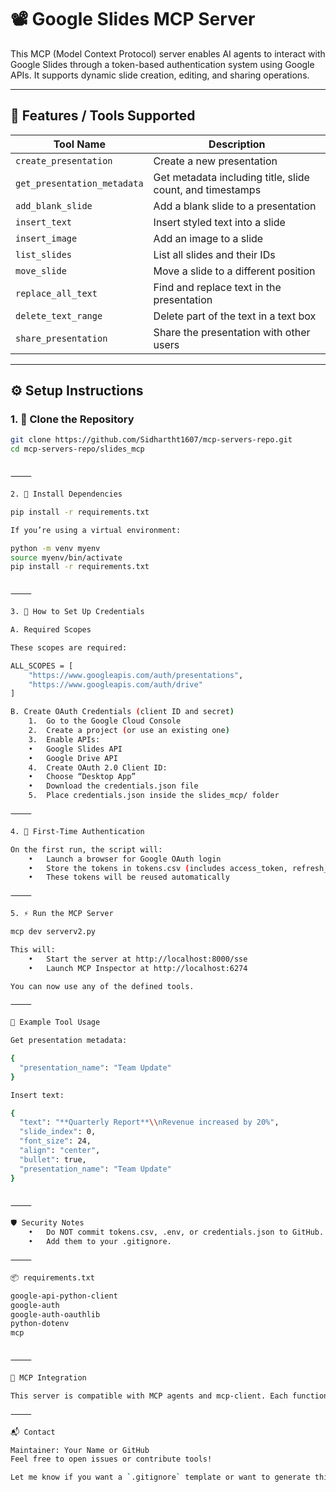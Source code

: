 

# 📽️ Google Slides MCP Server

This MCP (Model Context Protocol) server enables AI agents to interact with Google Slides through a token-based authentication system using Google APIs. It supports dynamic slide creation, editing, and sharing operations.

---

## 🚀 Features / Tools Supported

| Tool Name                 | Description |
|--------------------------|-------------|
| `create_presentation`    | Create a new presentation |
| `get_presentation_metadata` | Get metadata including title, slide count, and timestamps |
| `add_blank_slide`        | Add a blank slide to a presentation |
| `insert_text`            | Insert styled text into a slide |
| `insert_image`           | Add an image to a slide |
| `list_slides`            | List all slides and their IDs |
| `move_slide`             | Move a slide to a different position |
| `replace_all_text`       | Find and replace text in the presentation |
| `delete_text_range`      | Delete part of the text in a text box |
| `share_presentation`     | Share the presentation with other users |

---

## ⚙️ Setup Instructions

### 1. 📁 Clone the Repository

```bash
git clone https://github.com/Sidhartht1607/mcp-servers-repo.git
cd mcp-servers-repo/slides_mcp


⸻

2. 🧪 Install Dependencies

pip install -r requirements.txt

If you’re using a virtual environment:

python -m venv myenv
source myenv/bin/activate
pip install -r requirements.txt


⸻

3. 🔐 How to Set Up Credentials

A. Required Scopes

These scopes are required:

ALL_SCOPES = [
    "https://www.googleapis.com/auth/presentations",
    "https://www.googleapis.com/auth/drive"
]

B. Create OAuth Credentials (client ID and secret)
	1.	Go to the Google Cloud Console
	2.	Create a project (or use an existing one)
	3.	Enable APIs:
	•	Google Slides API
	•	Google Drive API
	4.	Create OAuth 2.0 Client ID:
	•	Choose “Desktop App”
	•	Download the credentials.json file
	5.	Place credentials.json inside the slides_mcp/ folder

⸻

4. 🔁 First-Time Authentication

On the first run, the script will:
	•	Launch a browser for Google OAuth login
	•	Store the tokens in tokens.csv (includes access_token, refresh_token, etc.)
	•	These tokens will be reused automatically

⸻

5. ⚡ Run the MCP Server

mcp dev serverv2.py

This will:
	•	Start the server at http://localhost:8000/sse
	•	Launch MCP Inspector at http://localhost:6274

You can now use any of the defined tools.

⸻

📄 Example Tool Usage

Get presentation metadata:

{
  "presentation_name": "Team Update"
}

Insert text:

{
  "text": "**Quarterly Report**\\nRevenue increased by 20%",
  "slide_index": 0,
  "font_size": 24,
  "align": "center",
  "bullet": true,
  "presentation_name": "Team Update"
}


⸻

🛡️ Security Notes
	•	Do NOT commit tokens.csv, .env, or credentials.json to GitHub.
	•	Add them to your .gitignore.

⸻

📦 requirements.txt

google-api-python-client
google-auth
google-auth-oauthlib
python-dotenv
mcp


⸻

🧠 MCP Integration

This server is compatible with MCP agents and mcp-client. Each function is exposed via @mcp.tool() and can be called by AI agents or LLMs through a compatible inspector or autonomous system.

⸻

📬 Contact

Maintainer: Your Name or GitHub
Feel free to open issues or contribute tools!

Let me know if you want a `.gitignore` template or want to generate this file programmatically as well.